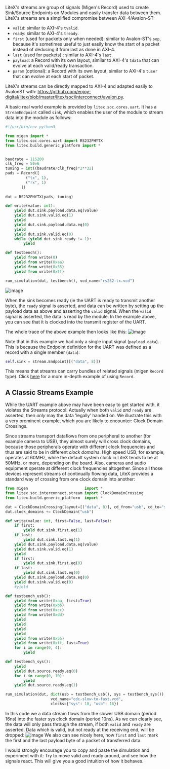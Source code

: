 LiteX's streams are group of signals (Migen's Record) used to create Sink/Source Endpoints on Modules and easily transfer data between them. LiteX's streams are a simplified compromise between AXI-4/Avalon-ST:
* `valid`: similar to AXI-4's `tvalid`.
* `ready`: similar to AXI-4's `tready`.
* `first` (used for packets only when needed): similar to Avalon-ST's `sop`, because it's sometimes useful to just easily know the start of a packet instead of deducing it from last as done in AXI-4.
* `last` (used for packets) : similar to AXI-4's `last`.
* `payload`: a Record with its own layout, similar to AXI-4's `tdata` that can evolve at each valid/ready transaction.
*  `param` (optional): a Record with its own layout, similar to AXI-4's `tuser` that can evolve at each start of packet.

LiteX's streams can be directly mapped to AXI-4 and adapted easily to AvalonST with: https://github.com/enjoy-digital/litex/blob/master/litex/soc/interconnect/avalon.py.

A basic real world example is provided by `litex.soc.cores.uart`.
It has a `StreamEndpoint` called `sink`, which
enables the user of the module to stream data into the module as follows:
```python
#!/usr/bin/env python3

from migen import *
from litex.soc.cores.uart import RS232PHYTX
from litex.build.generic_platform import *


baudrate = 115200
clk_freq = 50e6
tuning = int((baudrate/clk_freq)*2**32)
pads = Record([
         ("tx", 1),
         ("rx", 1)
       ])
        
dut = RS232PHYTX(pads, tuning)

def write(value: int):
    yield dut.sink.payload.data.eq(value)
    yield dut.sink.valid.eq(1)
    yield
    yield dut.sink.payload.data.eq(0)
    yield
    yield dut.sink.valid.eq(0)
    while (yield dut.sink.ready != 1):    
        yield

def testbench():
    yield from write(0)
    yield from write(0xaa)
    yield from write(0x55)
    yield from write(0xff)

run_simulation(dut, testbench(), vcd_name="rs232-tx.vcd")
```
![image](https://user-images.githubusercontent.com/148607/105935498-a11e5000-6084-11eb-94f4-6fe27b320bb5.png)

When the sink becomes ready (ie the UART is ready to transmit another byte), the `ready` signal is asserted, and data
can be written by setting up the payload data as above and asserting the `valid` signal.
When the `valid` signal is asserted, the data is read by the module. In the example above, you can see that it is clocked into the transmit register of the UART.

The whole trace of the above example then looks like this:
![image](https://user-images.githubusercontent.com/148607/105935950-71237c80-6085-11eb-901b-a56f5dd62c64.png)

Note that in this example we had only a single input signal (`payload.data`). This is because the Endpoint definition for the UART
was defined as a record with a single member (`data`):
```python
self.sink = stream.Endpoint([("data", 8)])
```
This means that streams can carry bundles of related signals (migen `Record` type).
Click [here](https://github.com/m-labs/migen/blob/master/examples/basic/record.py) for a more in-depth example of using `Record`.

## A Classic Streams Example
While the UART example above may have been easy to get started with, it violates the Streams protocol:
Actually when both `valid` *and* `ready` are asserted, then _only_ may the data 'legally' handed on.
We illustrate this with a very prominent example, which you are likely to encounter: Clock Domain Crossings.

Since streams transport dataflows from one peripheral to another (for example camera to USB), they almost surely will cross clock domains,
because those peripherals operate with different clock frequencies and thus are said to be in different _clock domains_.
High speed USB, for example, operates at 60MHz, while the default system clock in LiteX tends to be at 50MHz, or more, depending on the board. Also, cameras and audio equipment operate at different clock frequencies altogether.
Since all those devices represent streams of continually flowing data, LiteX provides a standard way of crossing from one clock domain into another:
```python
from migen                         import *
from litex.soc.interconnect.stream import ClockDomainCrossing
from litex.build.generic_platform  import *

dut = ClockDomainCrossing(layout=[("data", 8)], cd_from="usb", cd_to="sys", depth=4)
dut.clock_domains += ClockDomain("usb")

def write(value: int, first=False, last=False):
    if first:
        yield dut.sink.first.eq(1)
    if last:
        yield dut.sink.last.eq(1)
    yield dut.sink.payload.data.eq(value)
    yield dut.sink.valid.eq(1)
    yield
    if first:
        yield dut.sink.first.eq(0)
    if last:
        yield dut.sink.last.eq(0)
    yield dut.sink.payload.data.eq(0)
    yield dut.sink.valid.eq(0)
    #yield

def testbench_usb():
    yield from write(0xaa, first=True)
    yield from write(0xbb)
    yield from write(0xcc)
    yield from write(0xdd)
    yield
    yield
    yield
    yield
    yield from write(0x55)
    yield from write(0xff, last=True)
    for i in range(0, 4):
        yield

def testbench_sys():
    yield
    yield dut.source.ready.eq(0)
    for i in range(0, 10):
        yield
    yield dut.source.ready.eq(1)

run_simulation(dut, dict(usb = testbench_usb(), sys = testbench_sys()),
                    vcd_name="cdc-slow-to-fast.vcd",
                    clocks={"sys": 10, "usb": 16})
```
In this code we a data stream flows from the slower USB domain (period 16ns) into the faster sys clock domain (period 10ns).
As we can clearly see, the data will only pass through the stream, if both `valid` and `ready` are asserted. Data which is valid, but not ready at the receiving end, will be dropped:
![image](https://user-images.githubusercontent.com/148607/112723471-37fe7000-8f41-11eb-8a64-711a1743c542.png)
We also can see nicely here, how `first` and `last` mark the first and the last payload byte of a packet of transferred data.

I would strongly encourage you to copy and paste the simulation and experiment with it: Try to move valid and ready around, and see how the signals react. This will give you a good intuition of how it behaves.




